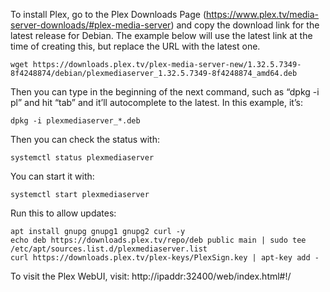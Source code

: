 To install Plex, go to the Plex Downloads Page (https://www.plex.tv/media-server-downloads/#plex-media-server) and copy the download link for the latest release for Debian.
The example below will use the latest link at the time of creating this, but replace the URL with the latest one.

	wget https://downloads.plex.tv/plex-media-server-new/1.32.5.7349-8f4248874/debian/plexmediaserver_1.32.5.7349-8f4248874_amd64.deb
	
Then you can type in the beginning of the next command, such as “dpkg -i pl” and hit “tab” and it’ll autocomplete to the latest.  In this example, it’s:
	
	dpkg -i plexmediaserver_*.deb
	
Then you can check the status with:
	
	systemctl status plexmediaserver

You can start it with:
	
	systemctl start plexmediaserver

Run this to allow updates: 
	
	apt install gnupg gnupg1 gnupg2 curl -y
 	echo deb https://downloads.plex.tv/repo/deb public main | sudo tee /etc/apt/sources.list.d/plexmediaserver.list
	curl https://downloads.plex.tv/plex-keys/PlexSign.key | apt-key add -

To visit the Plex WebUI, visit: http://ipaddr:32400/web/index.html#!/
